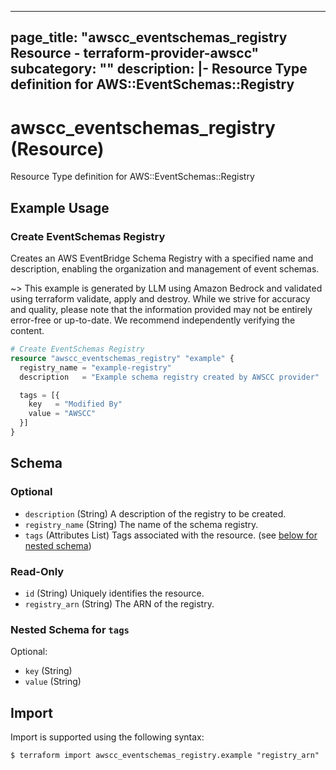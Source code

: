 
---
page_title: "awscc_eventschemas_registry Resource - terraform-provider-awscc"
subcategory: ""
description: |-
  Resource Type definition for AWS::EventSchemas::Registry
---

# awscc_eventschemas_registry (Resource)

Resource Type definition for AWS::EventSchemas::Registry

## Example Usage

### Create EventSchemas Registry

Creates an AWS EventBridge Schema Registry with a specified name and description, enabling the organization and management of event schemas.

~> This example is generated by LLM using Amazon Bedrock and validated using terraform validate, apply and destroy. While we strive for accuracy and quality, please note that the information provided may not be entirely error-free or up-to-date. We recommend independently verifying the content.

```terraform
# Create EventSchemas Registry
resource "awscc_eventschemas_registry" "example" {
  registry_name = "example-registry"
  description   = "Example schema registry created by AWSCC provider"

  tags = [{
    key   = "Modified By"
    value = "AWSCC"
  }]
}
```

<!-- schema generated by tfplugindocs -->
## Schema

### Optional

- `description` (String) A description of the registry to be created.
- `registry_name` (String) The name of the schema registry.
- `tags` (Attributes List) Tags associated with the resource. (see [below for nested schema](#nestedatt--tags))

### Read-Only

- `id` (String) Uniquely identifies the resource.
- `registry_arn` (String) The ARN of the registry.

<a id="nestedatt--tags"></a>
### Nested Schema for `tags`

Optional:

- `key` (String)
- `value` (String)

## Import

Import is supported using the following syntax:

```shell
$ terraform import awscc_eventschemas_registry.example "registry_arn"
```
